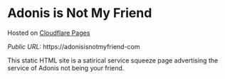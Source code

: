 # Adonis is Not My Friend

Hosted on [Cloudflare Pages](https://cloudflare.com)

*Public URL:*
https://adonisisnotmyfriend-com

This static HTML site is a satirical service squeeze page advertising the service of Adonis not being your friend.

